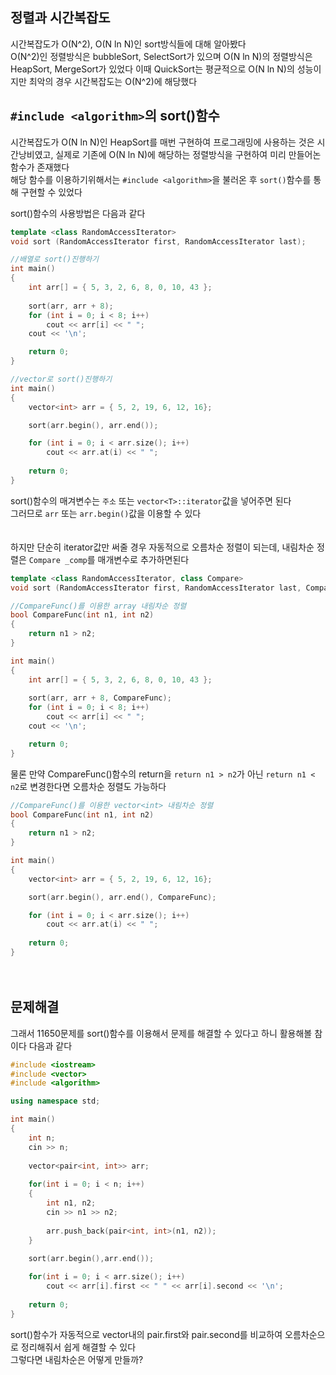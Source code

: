 ## 정렬과 시간복잡도
시간복잡도가 O(N^2), O(N ln N)인 sort방식들에 대해 알아봤다  
O(N^2)인 정렬방식은 bubbleSort, SelectSort가 있으며 O(N ln N)의 정렬방식은 HeapSort, MergeSort가 있었다
이때 QuickSort는 평균적으로 O(N ln N)의 성능이지만 최악의 경우 시간복잡도는 O(N^2)에 해당했다
  
## `#include <algorithm>`의 sort()함수
시간복잡도가 O(N ln N)인 HeapSort를 매번 구현하여 프로그래밍에 사용하는 것은 시간낭비였고, 실제로 기존에 O(N ln N)에 해당하는 정렬방식을 구현하여 미리 만들어논 함수가 존재했다  
해당 함수를 이용하기위해서는 `#include <algorithm>`을 불러온 후 `sort()`함수를 통해 구현할 수 있었다  
  
sort()함수의 사용방법은 다음과 같다  
```c++
template <class RandomAccessIterator> 
void sort (RandomAccessIterator first, RandomAccessIterator last);
```
```c++
//배열로 sort()진행하기
int main()
{
    int arr[] = { 5, 3, 2, 6, 8, 0, 10, 43 };
    
    sort(arr, arr + 8);
    for (int i = 0; i < 8; i++)
        cout << arr[i] << " ";
    cout << '\n';

    return 0;
}
```
```c++
//vector로 sort()진행하기
int main()
{
    vector<int> arr = { 5, 2, 19, 6, 12, 16};

    sort(arr.begin(), arr.end());

    for (int i = 0; i < arr.size(); i++)
        cout << arr.at(i) << " ";
    
    return 0;
}
```
sort()함수의 매겨변수는 `주소` 또는 `vector<T>::iterator`값을 넣어주면 된다  
그러므로 `arr` 또는 `arr.begin()`값을 이용할 수 있다  
　   
  
하지만 단순히 iterator값만 써줄 경우 자동적으로 오름차순 정렬이 되는데, 내림차순 정렬은 `Compare _comp`를 매개변수로 추가하면된다  
```c++
template <class RandomAccessIterator, class Compare>
void sort (RandomAccessIterator first, RandomAccessIterator last, Compare _comp);
```
  
```c++
//CompareFunc()를 이용한 array 내림차순 정렬
bool CompareFunc(int n1, int n2)
{
    return n1 > n2;
}

int main()
{
    int arr[] = { 5, 3, 2, 6, 8, 0, 10, 43 };
    
    sort(arr, arr + 8, CompareFunc);
    for (int i = 0; i < 8; i++)
        cout << arr[i] << " ";
    cout << '\n';

    return 0;
}
```
물론 만약 CompareFunc()함수의 return을 `return n1 > n2`가 아닌 `return n1 < n2`로 변경한다면 오름차순 정렬도 가능하다
```c++
//CompareFunc()를 이용한 vector<int> 내림차순 정렬
bool CompareFunc(int n1, int n2)
{
    return n1 > n2;
}

int main()
{
    vector<int> arr = { 5, 2, 19, 6, 12, 16};

    sort(arr.begin(), arr.end(), CompareFunc);

    for (int i = 0; i < arr.size(); i++)
        cout << arr.at(i) << " ";
    
    return 0;
}
```
　  
## 문제해결  
그래서 11650문제를 sort()함수를 이용해서 문제를 해결할 수 있다고 하니 활용해볼 참이다 다음과 같다  
```c++
#include <iostream>
#include <vector>
#include <algorithm>

using namespace std;

int main()
{
    int n;
    cin >> n;
    
    vector<pair<int, int>> arr;
    
    for(int i = 0; i < n; i++)
    {
        int n1, n2;
        cin >> n1 >> n2;
        
        arr.push_back(pair<int, int>(n1, n2));
    }
    
    sort(arr.begin(),arr.end());

    for(int i = 0; i < arr.size(); i++)
        cout << arr[i].first << " " << arr[i].second << '\n';
    
    return 0;
}

```
sort()함수가 자동적으로 vector내의 pair.first와 pair.second를 비교하여 오름차순으로 정리해줘서 쉽게 해결할 수 있다  
그렇다면 내림차순은 어떻게 만들까?  
